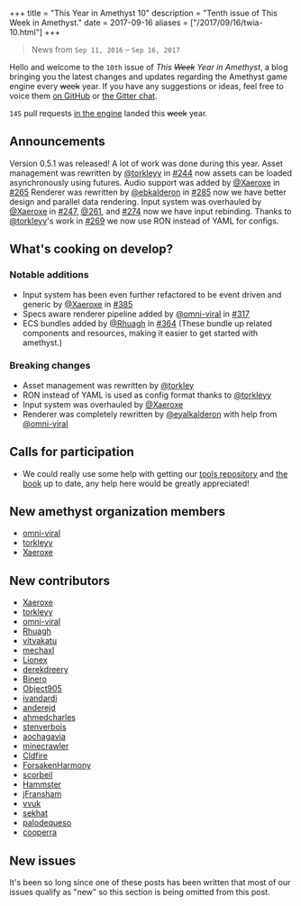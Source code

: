 +++
title = "This Year in Amethyst 10"
description = "Tenth issue of This Week in Amethyst."
date = 2017-09-16
aliases = ["/2017/09/16/twia-10.html"]
+++
> News from `Sep 11, 2016` – `Sep 16, 2017`

Hello and welcome to the `10th` issue of *This <strike>Week</strike> Year in
Amethyst*, a blog bringing you the latest changes and updates regarding the
Amethyst game engine every <strike>week</strike> year. If you have any
suggestions or ideas, feel free to voice them [on GitHub][gh] or
[the Gitter chat][gc].

[gh]: https://github.com/amethyst/website
[gc]: https://gitter.im/orgs/amethyst/rooms

`145` pull requests [in the engine][ep] landed this <strike>week</strike> year.

[ep]: https://github.com/amethyst/amethyst/pulls?q=is:merged+closed:2016-09-11..2017-10-03

## Announcements


Version 0.5.1 was released! A lot of work was done during this year.
Asset management was rewritten by [@torkleyy][tc] in [#244](https://github.com/amethyst/amethyst/pull/244)
now assets can be loaded asynchronously using futures.
Audio support was added by [@Xaeroxe][xr] in [#265](https://github.com/amethyst/amethyst/pull/265)
Renderer was rewritten by [@ebkalderon][ek] in [#285](https://github.com/amethyst/amethyst/pull/285)
now we have better design and parallel data rendering.
Input system was overhauled by [@Xaeroxe][xr] in [#247](https://github.com/amethyst/amethyst/pull/247),
[@261](https://github.com/amethyst/amethyst/pull/261), and [#274](https://github.com/amethyst/amethyst/pull/274) now we have input rebinding.
Thanks to [@torkleyy][tc]'s work in [#269](https://github.com/amethyst/amethyst/pull/269) we now use RON instead of YAML for configs.

## What's cooking on develop?

### Notable additions

* Input system has been even further refactored to be event driven and generic by [@Xaeroxe][xr] in [#385](https://github.com/amethyst/amethyst/pull/385)
* Specs aware renderer pipeline added by [@omni-viral][ov] in [#317](https://github.com/amethyst/amethyst/pull/317)
* ECS bundles added by [@Rhuagh][rh] in [#364](https://github.com/amethyst/amethyst/pull/364) (These bundle up related components and resources,
making it easier to get started with amethyst.)

### Breaking changes

* Asset management was rewritten by [@torkley][tc]
* RON instead of YAML is used as config format thanks to [@torkleyy][tc]
* Input system was overhauled by [@Xaeroxe][xr]
* Renderer was completely rewritten by [@eyalkalderon][ek] with help from [@omni-viral][ov]

## Calls for participation

* We could really use some help with getting our [tools repository](https://github.com/amethyst/tools) and [the book](https://github.com/amethyst/amethyst/tree/master/book)
up to date, any help here would be greatly appreciated!

[tc]: https://github.com/torkleyy
[xr]: https://github.com/Xaeroxe
[ek]: https://github.com/ebkalderon
[ov]: https://github.com/omni-viral
[rh]: https://github.com/Rhuagh


## New amethyst organization members

* [omni-viral](https://github.com/omni-viral)
* [torkleyy](https://github.com/torkleyy)
* [Xaeroxe](https://github.com/Xaeroxe)

## New contributors

* [Xaeroxe](https://github.com/Xaeroxe)
* [torkleyy](https://github.com/torkleyy)
* [omni-viral](https://github.com/omni-viral)
* [Rhuagh](https://github.com/Rhuagh)
* [vitvakatu](https://github.com/vitvakatu)
* [mechaxl](https://github.com/mechaxl)
* [Lionex](https://github.com/Lionex)
* [derekdreery](https://github.com/derekdreery)
* [Binero](https://github.com/Binero)
* [Object905](https://github.com/Object905)
* [ivandardi](https://github.com/ivandardi)
* [anderejd](https://github.com/anderejd)
* [ahmedcharles](https://github.com/ahmedcharles)
* [stenverbois](https://github.com/stenverbois)
* [aochagavia](https://github.com/aochagavia)
* [minecrawler](https://github.com/minecrawler)
* [Cldfire](https://github.com/Cldfire)
* [ForsakenHarmony](https://github.com/ForsakenHarmony)
* [scorbeil](https://github.com/scorbeil)
* [Hammster](https://github.com/Hammster)
* [jFransham](https://github.com/jFransham)
* [vvuk](https://github.com/vvuk)
* [sekhat](https://github.com/sekhat)
* [palodequeso](https://github.com/palodequeso)
* [cooperra](https://github.com/cooperra)

## New issues

It's been so long since one of these posts has been written that most of our issues qualify as "new" so this section is being omitted from this post.

